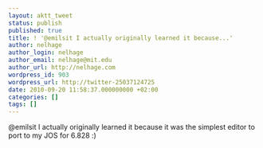 ```yaml
---
layout: aktt_tweet
status: publish
published: true
title: ! '@emilsit I actually originally learned it because...'
author: nelhage
author_login: nelhage
author_email: nelhage@mit.edu
author_url: http://nelhage.com
wordpress_id: 903
wordpress_url: http://twitter-25037124725
date: 2010-09-20 11:58:37.000000000 +02:00
categories: []
tags: []
---
```

@emilsit I actually originally learned it because it was the simplest editor to port to my JOS for 6.828 :)

